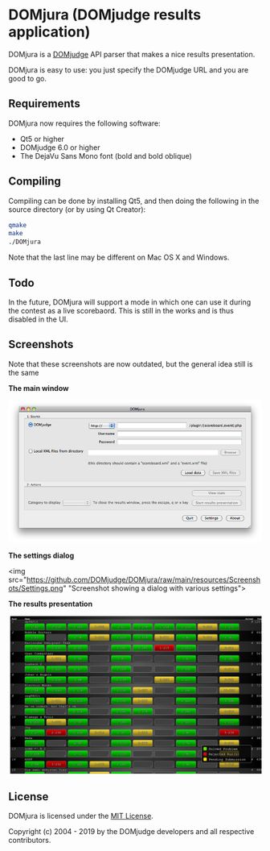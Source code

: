 DOMjura (DOMjudge results application)
==================================================

DOMjura is a [DOMjudge](https://domjudge.org/) API parser that makes a nice results presentation.

DOMjura is easy to use: you just specify the DOMjudge URL and you are good to go.

## Requirements

DOMjura now requires the following software:

* Qt5 or higher
* DOMjudge 6.0 or higher
* The DejaVu Sans Mono font (bold and bold oblique)

## Compiling

Compiling can be done by installing Qt5, and then doing the following in the source directory (or by using Qt Creator):

```bash
qmake
make
./DOMjura
```

Note that the last line may be different on Mac OS X and Windows.

## Todo

In the future, DOMjura will support a mode in which one can use it during the contest as a live scorebaord. This is still in the works and is thus disabled in the UI.

## Screenshots

Note that these screenshots are now outdated, but the general idea still is the same

__The main window__

<img src="https://github.com/DOMjudge/DOMjura/raw/main/resources/Screenshots/Mainwindow.png" alt="Screenshot showing the startup window with basic configuration options">

__The settings dialog__

<img src="https://github.com/DOMjudge/DOMjura/raw/main/resources/Screenshots/Settings.png" "Screenshot showing a dialog with various settings">

__The results presentation__

<img width="800" src="https://github.com/DOMjudge/DOMjura/raw/main/resources/Screenshots/Results.png" alt="Screenshot showing the results of a contest">

## License

DOMjura is licensed under the [MIT License](LICENSE).

Copyright (c) 2004 - 2019 by the DOMjudge developers and all respective contributors.
